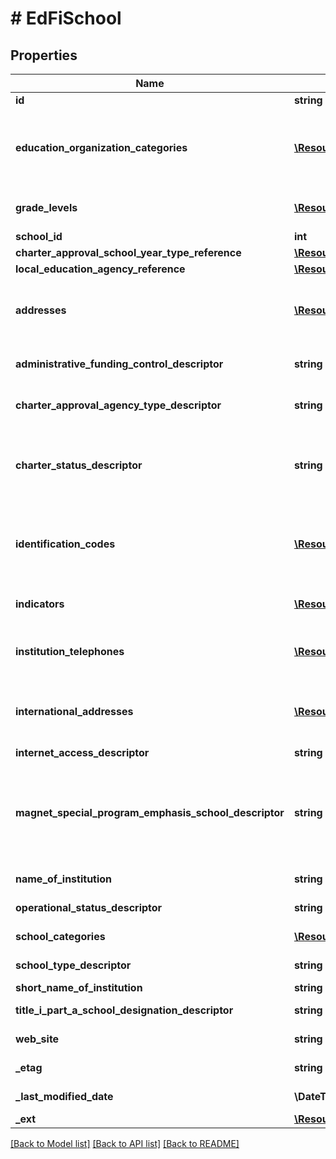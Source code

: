 # # EdFiSchool

## Properties

Name | Type | Description | Notes
------------ | ------------- | ------------- | -------------
**id** | **string** |  | [optional]
**education_organization_categories** | [**\Resources\Model\EdFiEducationOrganizationCategory[]**](EdFiEducationOrganizationCategory.md) | An unordered collection of educationOrganizationCategories. The classification of the education agency within the geographic boundaries of a state according to the level of administrative and operational control granted by the state. |
**grade_levels** | [**\Resources\Model\EdFiSchoolGradeLevel[]**](EdFiSchoolGradeLevel.md) | An unordered collection of schoolGradeLevels. The grade levels served at the school. |
**school_id** | **int** | The identifier assigned to a school. |
**charter_approval_school_year_type_reference** | [**\Resources\Model\EdFiSchoolYearTypeReference**](EdFiSchoolYearTypeReference.md) |  | [optional]
**local_education_agency_reference** | [**\Resources\Model\EdFiLocalEducationAgencyReference**](EdFiLocalEducationAgencyReference.md) |  | [optional]
**addresses** | [**\Resources\Model\EdFiEducationOrganizationAddress[]**](EdFiEducationOrganizationAddress.md) | An unordered collection of educationOrganizationAddresses. The set of elements that describes an address for the education entity, including the street address, city, state, ZIP code, and ZIP code + 4. | [optional]
**administrative_funding_control_descriptor** | **string** | The type of education institution as classified by its funding source, for example public or private. | [optional]
**charter_approval_agency_type_descriptor** | **string** | The type of agency that approved the establishment or continuation of a charter school. | [optional]
**charter_status_descriptor** | **string** | A school or agency providing free public elementary or secondary education to eligible students under a specific charter granted by the state legislature or other appropriate authority and designated by such authority to be a charter school. | [optional]
**identification_codes** | [**\Resources\Model\EdFiEducationOrganizationIdentificationCode[]**](EdFiEducationOrganizationIdentificationCode.md) | An unordered collection of educationOrganizationIdentificationCodes. A unique number or alphanumeric code assigned to an education organization by a school, school system, a state, or other agency or entity. | [optional]
**indicators** | [**\Resources\Model\EdFiEducationOrganizationIndicator[]**](EdFiEducationOrganizationIndicator.md) | An unordered collection of educationOrganizationIndicators. An indicator or metric of an education organization. | [optional]
**institution_telephones** | [**\Resources\Model\EdFiEducationOrganizationInstitutionTelephone[]**](EdFiEducationOrganizationInstitutionTelephone.md) | An unordered collection of educationOrganizationInstitutionTelephones. The 10-digit telephone number, including the area code, for the education entity. | [optional]
**international_addresses** | [**\Resources\Model\EdFiEducationOrganizationInternationalAddress[]**](EdFiEducationOrganizationInternationalAddress.md) | An unordered collection of educationOrganizationInternationalAddresses. The set of elements that describes the international physical location of the education entity. | [optional]
**internet_access_descriptor** | **string** | The type of Internet access available. | [optional]
**magnet_special_program_emphasis_school_descriptor** | **string** | A school that has been designed: 1) to attract students of different racial/ethnic backgrounds for the purpose of reducing, preventing, or eliminating racial isolation; and/or 2) to provide an academic or social focus on a particular theme (e.g., science/math, performing arts, gifted/talented, or foreign language). | [optional]
**name_of_institution** | **string** | The full, legally accepted name of the institution. |
**operational_status_descriptor** | **string** | The current operational status of the education organization (e.g., active, inactive). | [optional]
**school_categories** | [**\Resources\Model\EdFiSchoolCategory[]**](EdFiSchoolCategory.md) | An unordered collection of schoolCategories. The one or more categories of school. | [optional]
**school_type_descriptor** | **string** | The type of education institution as classified by its primary focus. | [optional]
**short_name_of_institution** | **string** | A short name for the institution. | [optional]
**title_i_part_a_school_designation_descriptor** | **string** | Denotes the Title I Part A designation for the school. | [optional]
**web_site** | **string** | The public web site address (URL) for the education organization. | [optional]
**_etag** | **string** | A unique system-generated value that identifies the version of the resource. | [optional]
**_last_modified_date** | **\DateTime** | The date and time the resource was last modified. | [optional]
**_ext** | [**\Resources\Model\SchoolExtensions**](SchoolExtensions.md) |  | [optional]

[[Back to Model list]](../../README.md#models) [[Back to API list]](../../README.md#endpoints) [[Back to README]](../../README.md)
